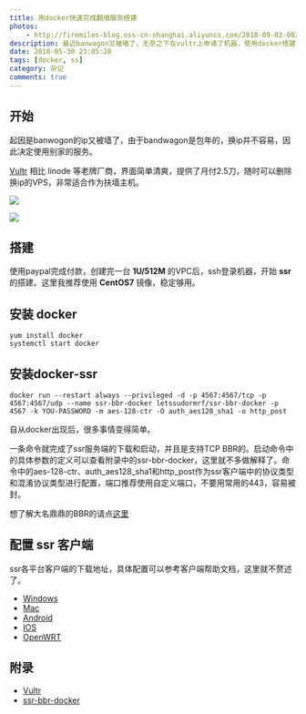 ```yaml
---
title: 用docker快速完成翻墙服务搭建
photos:
    - http://firemiles-blog.oss-cn-shanghai.aliyuncs.com/2018-09-02-082740.jpg
description: 最近banwagon又被墙了，无奈之下在vultr上申请了机器，使用docker搭建了ssr，记录下造福后人。
date: 2018-05-30 23:05:28
tags: [docker, ss]
category: 杂记
comments: true
---
```


## 开始

起因是banwogon的ip又被墙了，由于bandwagon是包年的，换ip并不容易，因此决定使用别家的服务。

[Vultr](https://www.vultr.com/?ref=6905056) 相比 linode 等老牌厂商，界面简单清爽，提供了月付2.5刀，随时可以删除换ip的VPS，非常适合作为扶墙主机。

![](http://firemiles-blog.oss-cn-shanghai.aliyuncs.com/2018-05-30-151301.png)

![](http://firemiles-blog.oss-cn-shanghai.aliyuncs.com/2018-05-30-151558.png)

## 搭建

使用paypal完成付款，创建完一台 **1U/512M** 的VPC后，ssh登录机器，开始 **ssr** 的搭建。这里我推荐使用 **CentOS7** 镜像，稳定够用。

## 安装 docker

```
yum install docker
systemctl start docker
```

## 安装docker-ssr

```
docker run --restart always --privileged -d -p 4567:4567/tcp -p 4567:4567/udp --name ssr-bbr-docker letssudormrf/ssr-bbr-docker -p 4567 -k YOU-PASSWORD -m aes-128-ctr -O auth_aes128_sha1 -o http_post
```

自从docker出现后，很多事情变得简单。

一条命令就完成了ssr服务端的下载和启动，并且是支持TCP BBR的。启动命令中的具体参数的定义可以查看附录中的ssr-bbr-docker，这里就不多做解释了。命令中的aes-128-ctr、auth_aes128_sha1和http_post作为ssr客户端中的协议类型和混淆协议类型进行配置，端口推荐使用自定义端口，不要用常用的443，容易被封。

想了解大名鼎鼎的BBR的请点[这里](https://medium.com/google-cloud/tcp-bbr-magic-dust-for-network-performance-57a5f1ccf437)

## 配置 ssr 客户端

ssr各平台客户端的下载地址，具体配置可以参考客户端帮助文档，这里就不赘述了。

- [Windows](https://github.com/shadowsocks/shadowsocks-windows)
- [Mac](https://github.com/shadowsocks/shadowsocks-iOS/releases)
- [Android](https://github.com/shadowsocks/shadowsocks-android)
- [IOS](https://github.com/shadowsocks/shadowsocks-iOS/wiki/Help)
- [OpenWRT](https://github.com/shadowsocks/openwrt-shadowsocks)

## 附录
- [Vultr](https://www.vultr.com/?ref=6905056)
- [ssr-bbr-docker](https://github.com/work-on-docker/ssr-bbr-docker)